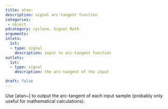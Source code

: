 ```yaml
---
title: atan~
description: signal arc-tangent function
categories:
 - object
pdcategory: cyclone, Signal Math
arguments:
inlets:
  1st:
  - type: signal
    description: input to arc-tangent function
outlets:
  1st:
  - type: signal
    description: the arc-tangent of the input

draft: false
---
```


Use [atan~] to output the arc-tangent of each input sample (probably only useful for mathematical calculations).

